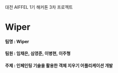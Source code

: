 대전 AIFFEL 1기 해커톤 3차 프로젝트
# Wiper
#### 팀명 : Wiper
#### 팀원 : 임채은, 심영준, 이병현, 이주형
#### 주제 : 인페인팅 기술을 활용한 객체 지우기 어플리케이션 개발
